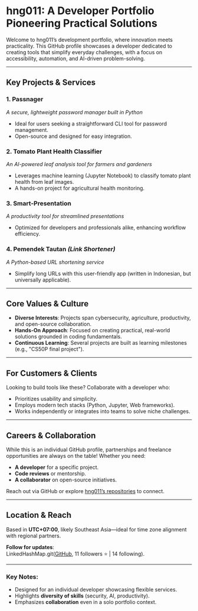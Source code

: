 
# **hng011: A Developer Portfolio Pioneering Practical Solutions**

Welcome to hng011’s development portfolio, where innovation meets practicality. This GitHub profile showcases a developer dedicated to creating tools that simplify everyday challenges, with a focus on accessibility, automation, and AI-driven problem-solving.

---

## **Key Projects & Services**
### 1. **Passnager**  
*A secure, lightweight password manager built in Python*  
- Ideal for users seeking a straightforward CLI tool for password management.  
- Open-source and designed for easy integration.  

### 2. **Tomato Plant Health Classifier**  
*An AI-powered leaf analysis tool for farmers and gardeners*  
- Leverages machine learning (Jupyter Notebook) to classify tomato plant health from leaf images.  
- A hands-on project for agricultural health monitoring.  

### 3. **Smart-Presentation**  
*A productivity tool for streamlined presentations*  
- Optimized for developers and professionals alike, enhancing workflow efficiency.  

### 4. **Pemendek Tautan** *(Link Shortener)*  
*A Python-based URL shortening service*  
- Simplify long URLs with this user-friendly app (written in Indonesian, but universally applicable).  

---

## **Core Values & Culture**  
- **Diverse Interests**: Projects span cybersecurity, agriculture, productivity, and open-source collaboration.  
- **Hands-On Approach**: Focused on creating practical, real-world solutions grounded in coding fundamentals.  
- **Continuous Learning**: Several projects are built as learning milestones (e.g., "CS50P final project").  

---

## **For Customers & Clients**  
Looking to build tools like these? Collaborate with a developer who:  
- Prioritizes usability and simplicity.  
- Employs modern tech stacks (Python, Jupyter, Web frameworks).  
- Works independently or integrates into teams to solve niche challenges.  

---

## **Careers & Collaboration**  
While this is an individual GitHub profile, partnerships and freelance opportunities are always on the table! Whether you need:  
- **A developer** for a specific project.  
- **Code reviews** or mentorship.  
- **A collaborator** on open-source initiatives.  

Reach out via GitHub or explore [hng011’s repositories](https://github.com/hng011) to connect.  

---

## **Location & Reach**  
Based in **UTC+07:00**, likely Southeast Asia—ideal for time zone alignment with regional partners.  

**Follow for updates**:  
 LinkedHashMap.git([GitHub](https://github.com/hng011), 11 followers ⭐ | 14 following).  


---

### Key Notes:  
- Designed for an individual developer showcasing flexible services.  
- Highlights **diversity of skills** (security, AI, productivity).  
- Emphasizes **collaboration** even in a solo portfolio context.